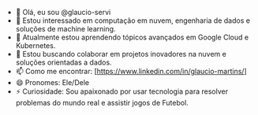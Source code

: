 - 👋 Olá, eu sou @glaucio-servi
- 👀 Estou interessado em computação em nuvem, engenharia de dados e soluções de machine learning.
- 🌱 Atualmente estou aprendendo tópicos avançados em Google Cloud e Kubernetes.
- 💞️ Estou buscando colaborar em projetos inovadores na nuvem e soluções orientadas a dados.
- 📫 Como me encontrar: [https://www.linkedin.com/in/glaucio-martins/]
- 😄 Pronomes: Ele/Dele
- ⚡ Curiosidade: Sou apaixonado por usar tecnologia para resolver problemas do mundo real e assistir jogos de Futebol.
